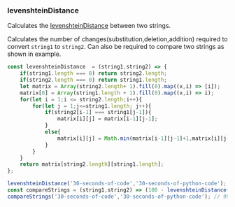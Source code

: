 ### levenshteinDistance

Calculates the [levenshteinDistance](https://en.wikipedia.org/wiki/Levenshtein_distance) between two strings.

Calculates the number of changes(substitution,deletion,addition) required to convert `string1` to `string2`. Can also be required to compare two strings as shown in example.

``` js
const levenshteinDistance  = (string1,string2) => {
    if(string1.length === 0) return string2.length;
    if(string2.length === 0) return string1.length;
    let matrix = Array(string2.length+ 1).fill(0).map((x,i) => [i]);
    matrix[0] = Array(string1.length + 1).fill(0).map((x,i) => i);
    for(let i = 1;i <= string2.length;i++){
        for(let j = 1;j<=string1.length; j++){
            if(string2[i-1] === string1[j-1]){
                matrix[i][j] = matrix[i-1][j-1];
            }
            else{
                matrix[i][j] = Math.min(matrix[i-1][j-1]+1,matrix[i][j-1]+1,matrix[i-1][j]+1);
            }
        }
    }
    return matrix[string2.length][string1.length];
};
```

```js
levenshteinDistance('30-seconds-of-code','30-seconds-of-python-code'); // 7
const compareStrings = (string1,string2) => (100 - levenshteinDistance(string1,string2)/Math.max(string1.length,string2.length));
compareStrings('30-seconds-of-code','30-seconds-of-python-code'); // 99.72 (%)
```
